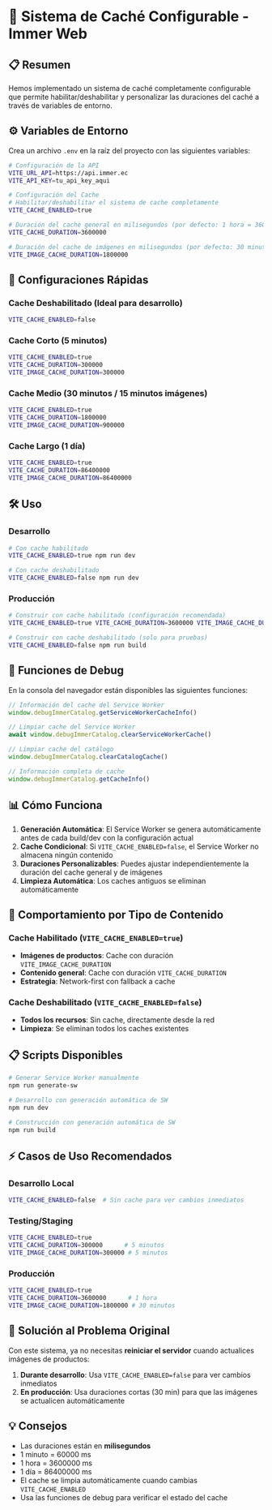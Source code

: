 # 🔧 Sistema de Caché Configurable - Immer Web

## 📋 Resumen

Hemos implementado un sistema de caché completamente configurable que permite habilitar/deshabilitar y personalizar las duraciones del caché a través de variables de entorno.

## ⚙️ Variables de Entorno

Crea un archivo `.env` en la raíz del proyecto con las siguientes variables:

```bash
# Configuración de la API
VITE_URL_API=https://api.immer.ec
VITE_API_KEY=tu_api_key_aqui

# Configuración del Cache
# Habilitar/deshabilitar el sistema de cache completamente
VITE_CACHE_ENABLED=true

# Duración del cache general en milisegundos (por defecto: 1 hora = 3600000)
VITE_CACHE_DURATION=3600000

# Duración del cache de imágenes en milisegundos (por defecto: 30 minutos = 1800000)
VITE_IMAGE_CACHE_DURATION=1800000
```

## 🚀 Configuraciones Rápidas

### Cache Deshabilitado (Ideal para desarrollo)
```bash
VITE_CACHE_ENABLED=false
```

### Cache Corto (5 minutos)
```bash
VITE_CACHE_ENABLED=true
VITE_CACHE_DURATION=300000
VITE_IMAGE_CACHE_DURATION=300000
```

### Cache Medio (30 minutos / 15 minutos imágenes)
```bash
VITE_CACHE_ENABLED=true
VITE_CACHE_DURATION=1800000
VITE_IMAGE_CACHE_DURATION=900000
```

### Cache Largo (1 día)
```bash
VITE_CACHE_ENABLED=true
VITE_CACHE_DURATION=86400000
VITE_IMAGE_CACHE_DURATION=86400000
```

## 🛠️ Uso

### Desarrollo
```bash
# Con cache habilitado
VITE_CACHE_ENABLED=true npm run dev

# Con cache deshabilitado
VITE_CACHE_ENABLED=false npm run dev
```

### Producción
```bash
# Construir con cache habilitado (configuración recomendada)
VITE_CACHE_ENABLED=true VITE_CACHE_DURATION=3600000 VITE_IMAGE_CACHE_DURATION=1800000 npm run build

# Construir con cache deshabilitado (solo para pruebas)
VITE_CACHE_ENABLED=false npm run build
```

## 🧪 Funciones de Debug

En la consola del navegador están disponibles las siguientes funciones:

```javascript
// Información del cache del Service Worker
window.debugImmerCatalog.getServiceWorkerCacheInfo()

// Limpiar cache del Service Worker
await window.debugImmerCatalog.clearServiceWorkerCache()

// Limpiar cache del catálogo
window.debugImmerCatalog.clearCatalogCache()

// Información completa de cache
window.debugImmerCatalog.getCacheInfo()
```

## 📊 Cómo Funciona

1. **Generación Automática**: El Service Worker se genera automáticamente antes de cada build/dev con la configuración actual
2. **Cache Condicional**: Si `VITE_CACHE_ENABLED=false`, el Service Worker no almacena ningún contenido
3. **Duraciones Personalizables**: Puedes ajustar independientemente la duración del cache general y de imágenes
4. **Limpieza Automática**: Los caches antiguos se eliminan automáticamente

## 🔄 Comportamiento por Tipo de Contenido

### Cache Habilitado (`VITE_CACHE_ENABLED=true`)
- **Imágenes de productos**: Cache con duración `VITE_IMAGE_CACHE_DURATION`
- **Contenido general**: Cache con duración `VITE_CACHE_DURATION`
- **Estrategia**: Network-first con fallback a cache

### Cache Deshabilitado (`VITE_CACHE_ENABLED=false`)
- **Todos los recursos**: Sin cache, directamente desde la red
- **Limpieza**: Se eliminan todos los caches existentes

## 📋 Scripts Disponibles

```bash
# Generar Service Worker manualmente
npm run generate-sw

# Desarrollo con generación automática de SW
npm run dev

# Construcción con generación automática de SW  
npm run build
```

## ⚡ Casos de Uso Recomendados

### Desarrollo Local
```bash
VITE_CACHE_ENABLED=false  # Sin cache para ver cambios inmediatos
```

### Testing/Staging
```bash
VITE_CACHE_ENABLED=true
VITE_CACHE_DURATION=300000      # 5 minutos
VITE_IMAGE_CACHE_DURATION=300000 # 5 minutos
```

### Producción
```bash
VITE_CACHE_ENABLED=true
VITE_CACHE_DURATION=3600000      # 1 hora
VITE_IMAGE_CACHE_DURATION=1800000 # 30 minutos
```

## 🎯 Solución al Problema Original

Con este sistema, ya no necesitas **reiniciar el servidor** cuando actualices imágenes de productos:

1. **Durante desarrollo**: Usa `VITE_CACHE_ENABLED=false` para ver cambios inmediatos
2. **En producción**: Usa duraciones cortas (30 min) para que las imágenes se actualicen automáticamente

## 💡 Consejos

- Las duraciones están en **milisegundos**
- 1 minuto = 60000 ms
- 1 hora = 3600000 ms  
- 1 día = 86400000 ms
- El cache se limpia automáticamente cuando cambias `VITE_CACHE_ENABLED`
- Usa las funciones de debug para verificar el estado del cache
